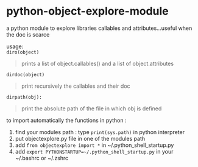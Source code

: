 # python-object-explore-module
a python module to explore libraries callables and attributes...useful when the doc is scarce

usage:<br>
`diro(object)`<br>
>prints a list of object.callables() and a list of object.attributes 

`dirdoc(object)`<br>
>print recursively the callables and their doc<br>

`dirpath(obj):`<br>
>print the absolute path of the file in which obj is defined<br>

to import automatically the functions in python :
1. find your modules path : type `print(sys.path)` in python interpreter
2. put objectexplore.py file in one of the modules path
3. add `from objectexplore import *` in ~/.python_shell_startup.py
4. add `export PYTHONSTARTUP=~/.python_shell_startup.py` in your ~/.bashrc or ~/.zshrc

